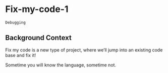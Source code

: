 # Fix-my-code-1
`Debugging`

## Background Context
Fix my code is a new type of project, where we’ll jump into an existing code base and fix it!


Sometime you will know the language, sometime not.
